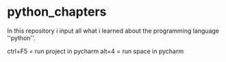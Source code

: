 # python_chapters
In this repository i input all what i learned about the programming language ''python''.

ctrl+F5 = run project in pycharm
alt+4 = run space in pycharm 
